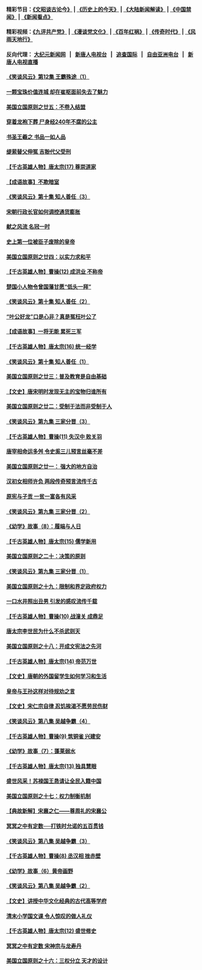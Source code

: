 #### 精彩节目：[《文昭谈古论今》](http://155.138.205.71/wenzhao) | [《历史上的今天》](http://155.138.205.71/today-in-history) | [《大陆新闻解读》](http://155.138.205.71/ntdtv-comedy) | [《中国禁闻》](http://155.138.205.71/ntdtv-news) | [《新闻看点》](http://155.138.205.71/news-insight) 

 #### 精彩视频：[《九评共产党》](http://155.138.205.71:10000/videos/jiuping) | [《漫谈党文化》](http://155.138.205.71:10000/videos/mtdwh) | [《百年红祸》](http://155.138.205.71:10000/videos/bnhh) | [《传奇时代》](http://155.138.205.71:10000/videos/legend) | [《风雨天地行》](http://155.138.205.71:10000/videos/fytdx) 

 #### 反向代理： [大纪元新闻网](http://155.138.205.71:10080/) &nbsp;&nbsp;|&nbsp;&nbsp; [新唐人电视台](http://155.138.205.71:8000/) &nbsp;&nbsp;|&nbsp;&nbsp; [追查国际](http://155.138.205.71:10010/) &nbsp;&nbsp;|&nbsp;&nbsp; [自由亚洲电台](http://155.138.205.71:9800/) &nbsp;&nbsp;|&nbsp;&nbsp; [新唐人电视直播](http://155.138.205.71/) 

#### [《笑谈风云》第12集 王霸殊途（1）](../pages/nsc975/n11058612.md?t=02212137) 

#### [一颗宝珠价值连城 却在崔枢面前失去了魅力](../pages/nsc975/n11049666.md?t=02212137) 

#### [美国立国原则之廿五：不卷入结盟](../pages/nsc975/n11049916.md?t=02212137) 

#### [穿着龙袍下葬 尸身经240年不腐的公主](../pages/nsc975/n11058573.md?t=02212137) 

#### [书圣王羲之 书品一如人品](../pages/nsc975/n10961724.md?t=02212137) 

#### [缇萦替父伸冤 吉翂代父受刑](../pages/nsc975/n3780463.md?t=02212137) 

#### [【千古英雄人物】唐太宗(17) 尊崇道家](../pages/nsc975/n8046261.md?t=02212137) 

#### [【成语故事】不欺暗室](../pages/nsc975/n11056002.md?t=02212137) 

#### [《笑谈风云》第十集 知人善任（3）](../pages/nsc975/n11044990.md?t=02212137) 

#### [宋朝行政长官如何调控通货膨胀](../pages/nsc975/n11055933.md?t=02212137) 

#### [献之风流 名冠一时](../pages/nsc975/n11011196.md?t=02212137) 

#### [史上第一位被臣子废除的皇帝](../pages/nsc975/n11053637.md?t=02212137) 

#### [美国立国原则之廿四：以实力求和平](../pages/nsc975/n11046955.md?t=02212137) 

#### [【千古英雄人物】曹操(12) 成洪业 不称帝](../pages/nsc975/n7783338.md?t=02212137) 

#### [楚国小人物令曾国藩甘愿“低头一拜”](../pages/nsc975/n11013087.md?t=02212137) 

#### [《笑谈风云》第十集 知人善任（2）](../pages/nsc975/n11044937.md?t=02212137) 

#### [“叶公好龙”口是心非？真是冤枉叶公了](../pages/nsc975/n11008777.md?t=02212137) 

#### [【成语故事】一将无能 累死三军](../pages/nsc975/n11046538.md?t=02212137) 

#### [【千古英雄人物】唐太宗(16) 统一经学](../pages/nsc975/n8046259.md?t=02212137) 

#### [《笑谈风云》第十集 知人善任（1）](../pages/nsc975/n11032532.md?t=02212137) 

#### [美国立国原则之廿三：普及教育是自由基础](../pages/nsc975/n11044655.md?t=02212137) 

#### [【文史】唐宋明时发现无主的宝物归谁所有](../pages/nsc975/n11036075.md?t=02212137) 

#### [美国立国原则之廿二：受制于法而非受制于人](../pages/nsc975/n11038266.md?t=02212137) 

#### [《笑谈风云》第九集 三家分晋（3）](../pages/nsc975/n11028646.md?t=02212137) 

#### [【千古英雄人物】曹操(11) 失汉中 败关羽](../pages/nsc975/n7783328.md?t=02212137) 

#### [唐宰相命运多舛 令史奚三儿预言丝毫不差](../pages/nsc975/n334750.md?t=02212137) 

#### [美国立国原则之廿一： 强大的地方自治](../pages/nsc975/n11036069.md?t=02212137) 

#### [汉初女相师许负 两段传奇预言流传千古](../pages/nsc975/n11035453.md?t=02212137) 

#### [原宪与子贡 一贫一富各有风采](../pages/nsc975/n11013094.md?t=02212137) 

#### [《笑谈风云》第九集 三家分晋（2）](../pages/nsc975/n11028610.md?t=02212137) 

#### [《幼学》故事（8）：履端与人日](../pages/nsc975/n10990550.md?t=02212137) 

#### [【千古英雄人物】唐太宗(15) 儒学新用](../pages/nsc975/n8046225.md?t=02212137) 

#### [美国立国原则之二十：决策的原则](../pages/nsc975/n11034691.md?t=02212137) 

#### [《笑谈风云》第九集 三家分晋（1）](../pages/nsc975/n11028591.md?t=02212137) 

#### [美国立国原则之十九：限制和界定政府权力](../pages/nsc975/n11023895.md?t=02212137) 

#### [一口水井照出丑男 引发的感叹流传千载](../pages/nsc975/n11004598.md?t=02212137) 

#### [【千古英雄人物】曹操(10) 战潼关 成鼎足](../pages/nsc975/n7779963.md?t=02212137) 

#### [唐太宗李世民为什么不杀武则天](../pages/nsc975/n11034040.md?t=02212137) 

#### [美国立国原则之十八：开成文宪法之先河](../pages/nsc975/n11008526.md?t=02212137) 

#### [【千古英雄人物】唐太宗(14) 帝范万世](../pages/nsc975/n8034234.md?t=02212137) 

#### [【文史】唐朝的外国留学生如何学习和生活](../pages/nsc975/n11010825.md?t=02212137) 

#### [皇帝与王孙这样对待规劝之言](../pages/nsc975/n10994666.md?t=02212137) 

#### [【文史】宋仁宗自律 忍饥挨渴不愿劳民伤财](../pages/nsc975/n10997349.md?t=02212137) 

#### [《笑谈风云》第八集 吴越争霸（4）](../pages/nsc975/n11010924.md?t=02212137) 

#### [【千古英雄人物】曹操(9) 筑铜雀 兴建安](../pages/nsc975/n7662497.md?t=02212137) 

#### [《幼学》故事（7）：蓬莱弱水](../pages/nsc975/n10990547.md?t=02212137) 

#### [【千古英雄人物】唐太宗(13) 独具慧眼](../pages/nsc975/n8034179.md?t=02212137) 

#### [盛世风采！苏禄国王恳请让全民入籍中国](../pages/nsc975/n10992284.md?t=02212137) 

#### [美国立国原则之十七：权力制衡机制](../pages/nsc975/n11002624.md?t=02212137) 

#### [【典故新解】宋襄之仁——尊周礼的宋襄公](../pages/nsc975/n11018653.md?t=02212137) 

#### [冥冥之中有定数──打铁时允诺的五百贯钱](../pages/nsc975/n334213.md?t=02212137) 

#### [《笑谈风云》第八集 吴越争霸（3）](../pages/nsc975/n11010889.md?t=02212137) 

#### [【千古英雄人物】曹操(8) 丞汉相 挫赤壁](../pages/nsc975/n7662490.md?t=02212137) 

#### [《幼学》故事（6）黄帝画野](../pages/nsc975/n10990546.md?t=02212137) 

#### [《笑谈风云》第八集 吴越争霸（2）](../pages/nsc975/n10996834.md?t=02212137) 

#### [【文史】讲授中华文化经典的古代高等学府](../pages/nsc975/n11003895.md?t=02212137) 

#### [清末小学国文课 令人惊叹的做人礼仪](../pages/nsc975/n10980226.md?t=02212137) 

#### [【千古英雄人物】唐太宗(12) 盛世修史](../pages/nsc975/n8034115.md?t=02212137) 

#### [冥冥之中有定数 宋神宗与龙寿丹](../pages/nsc975/n11008770.md?t=02212137) 

#### [美国立国原则之十六：三权分立 天才的设计](../pages/nsc975/n10991293.md?t=02212137) 

